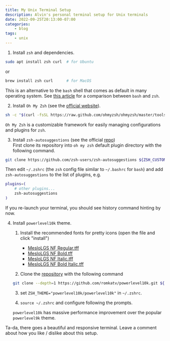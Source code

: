 ```yaml
---
title: My Unix Terminal Setup
description: Alvin's personal terminal setup for Unix terminals
date: 2022-09-25T20:13:00-07:00
categories:
    - blog
tags:
    - unix
---
```


1. Install `zsh` and dependencies.  
```sh
sudo apt install zsh curl  # for Ubuntu
```
or  
```sh
brew install zsh curl      # for MacOS
```
This is an alternative to the `bash` shell
that comes as default in many operating system. See 
[this article](https://linuxhint.com/differences_between_bash_zsh/#:~:text=It%20has%20many%20features%20like,by%20default%20with%20Linux%20distribution.)
for a comparison between `bash` and `zsh`.

2. Install `Oh My Zsh` (see the [official website](https://ohmyz.sh/)).
```sh
sh -c "$(curl -fsSL https://raw.github.com/ohmyzsh/ohmyzsh/master/tools/install.sh)"
```
`Oh My Zsh` is a customizable framework for easily managing configurations and plugins for `zsh`.

3. Install `zsh-autosuggestions` (see the official [repo](https://github.com/zsh-users/zsh-autosuggestions))  
First clone its repository into `oh my zsh` default plugin directory with the following command.
```sh
git clone https://github.com/zsh-users/zsh-autosuggestions ${ZSH_CUSTOM:-~/.oh-my-zsh/custom}/plugins/zsh-autosuggestions
```
Then edit `~/.zshrc` (the `zsh` config file similar to `~/.bashrc` for `bash`) and add
`zsh-autosuggestions` to the list of plugins, e.g.
```sh
plugins=(
    # other plugins...
    zsh-autosuggestions
)
```
If you re-launch your terminal, you should see history command hinting by now.

4. Install `powerlevel10k` theme.  
    1. Install the recommended fonts for pretty icons (open the file and click "install")
        - [MesloLGS NF Regular.tff](https://github.com/romkatv/powerlevel10k-media/raw/master/MesloLGS%20NF%20Regular.ttf)
        - [MesloLGS NF Bold.tff](https://github.com/romkatv/powerlevel10k-media/raw/master/MesloLGS%20NF%20Bold.ttf)
        - [MesloLGS NF Italic.tff](https://github.com/romkatv/powerlevel10k-media/raw/master/MesloLGS%20NF%20Italic.ttf)
        - [MesloLGS NF Bold Italic.tff](https://github.com/romkatv/powerlevel10k-media/raw/master/MesloLGS%20NF%20Bold%20Italic.ttf)

    2. Clone the [repository](https://github.com/romkatv/powerlevel10k#oh-my-zsh) with the following command
    ```sh
    git clone --depth=1 https://github.com/romkatv/powerlevel10k.git ${ZSH_CUSTOM:-$HOME/.oh-my-zsh/custom}/themes/powerlevel10k
    ```

    3. set `ZSH_THEME="powerlevel10k/powerlevel10k"` in `~/.zshrc`.  

    4. `source ~/.zshrc` and configure following the prompts.

    `powerlevel10k` has massive performance improvement over the popular `powerlevel9k` theme.

Ta-da, there goes a beautiful and responsive terminal. Leave a comment about how you like / dislike 
about this setup.

